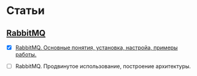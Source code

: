 # Статьи

## [RabbitMQ](/chapter1.md)

* [x] [RabbitMQ. Основные понятия, установка, настройа, примеры работы.](/chapter1/osnovnie-ponyatiya-i-bazovie-primeri.md)
* [ ] RabbitMQ. Продвинутое использование, построение архитектуры.

